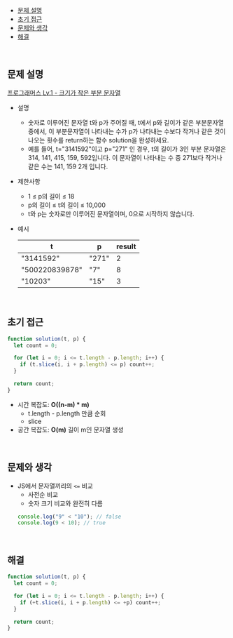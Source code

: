 - [문제 설명](#문제-설명)
- [초기 접근](#초기-접근)
- [문제와 생각](#문제와-생각)
- [해결](#해결)

<br>

## 문제 설명

[프로그래머스 Lv.1 - 크기가 작은 부분 문자열](https://school.programmers.co.kr/learn/courses/30/lessons/147355)

- 설명
  - 숫자로 이루어진 문자열 t와 p가 주어질 때, t에서 p와 길이가 같은 부분문자열 중에서, 이 부분문자열이 나타내는 수가 p가 나타내는 수보다 작거나 같은 것이 나오는 횟수를 return하는 함수 solution을 완성하세요.
  - 예를 들어, t="3141592"이고 p="271" 인 경우, t의 길이가 3인 부분 문자열은 314, 141, 415, 159, 592입니다. 이 문자열이 나타내는 수 중 271보다 작거나 같은 수는 141, 159 2개 입니다.
- 제한사항
  - 1 ≤ p의 길이 ≤ 18
  - p의 길이 ≤ t의 길이 ≤ 10,000
  - t와 p는 숫자로만 이루어진 문자열이며, 0으로 시작하지 않습니다.
- 예시

  | t              | p     | result |
  | -------------- | ----- | ------ |
  | "3141592"      | "271" | 2      |
  | "500220839878" | "7"   | 8      |
  | "10203"        | "15"  | 3      |

<br>

## 초기 접근

```javascript
function solution(t, p) {
  let count = 0;

  for (let i = 0; i <= t.length - p.length; i++) {
    if (t.slice(i, i + p.length) <= p) count++;
  }

  return count;
}
```

- 시간 복잡도: **O((n-m) \* m)**
  - t.length - p.length 만큼 순회
  - slice
- 공간 복잡도: **O(m)** 길이 m인 문자열 생성

<br>

## 문제와 생각

- JS에서 문자열끼리의 `<=` 비교
  - 사전순 비교
  - 숫자 크기 비교와 완전히 다름
  ```js
  console.log("9" < "10"); // false
  console.log(9 < 10); // true
  ```

<br>

## 해결

```javascript
function solution(t, p) {
  let count = 0;

  for (let i = 0; i <= t.length - p.length; i++) {
    if (+t.slice(i, i + p.length) <= +p) count++;
  }

  return count;
}
```
